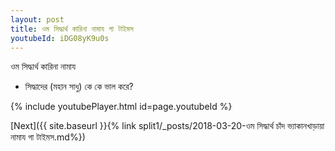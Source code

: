 ```yaml
---
layout: post
title: ওম সিদ্ধার্থ কারিনা নামায গা টাইমস
youtubeId: iDG08yK9u0s
---
```

 
 
 ওম সিদ্ধার্থ কারিনা নামায  
 
 -  সিদ্ধাদের (মহান সাধু) কে কে ভাল করে? 
 
  
 
  
 
 
 
 
 
 


{% include youtubePlayer.html id=page.youtubeId %}
 
[Next]({{ site.baseurl }}{% link  split1/_posts/2018-03-20-ওম সিদ্ধার্থ চাঁদ ভ্যাকানখাড়ায়া নামায গা টাইমস.md%})
 
